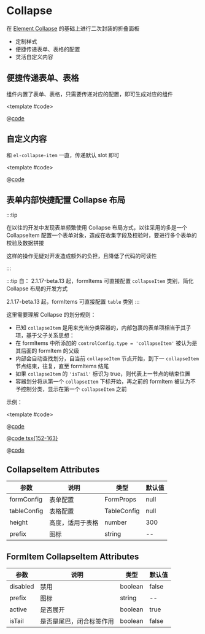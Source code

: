 # Collapse

在 [Element Collapse](https://element-plus.gitee.io/zh-CN/component/collapse.html) 的基础上进行二次封装的折叠面板

* 定制样式
* 便捷传递表单、表格的配置
* 灵活自定义内容

## 便捷传递表单、表格

组件内置了表单、表格，只需要传递对应的配置，即可生成对应的组件

<demo-block>

<Collapse-formAndTable />

<template #code>

@[code](@demoroot/Collapse/formAndTable.vue)

</template>

</demo-block>

## 自定义内容

和 `el-collapse-item` 一直，传递默认 slot 即可

<demo-block>

<Collapse-custom />

<template #code>

@[code](@demoroot/Collapse/custom.vue)

</template>

</demo-block>

## 表单内部快捷配置 Collapse 布局

:::tip

在以往的开发中发现表单频繁使用 Collapse 布局方式，以往采用的多是一个 CollapseItem 配置一个表单对象，造成在收集字段及校验时，要进行多个表单的校验及数据拼接

这样的操作无疑对开发造成额外的负担，且降低了代码的可读性

:::

:::tip 自：
2.1.17-beta.13 起，formItems 可直接配置 `collapseItem` 类别，简化 Collapse 布局的开发方式

2.1.17-beta.13 起，formItems 可直接配置 `table` 类别
:::

这里需要理解 Collapse 的划分规则：

* 已知 `collapseItem` 是用来充当分类容器的，内部包裹的表单项相当于其子项，基于父子关系思想：
* 在 formItems 中所添加的 `controlConfig.type = 'collapseItem'` 被认为是其后面的 formItem 的父级
* 内部会自动查找划分，自当前 `collapseItem` 节点开始，到下一 `collapseItem` 节点结束，往复，直至 formItems 结尾
* 如果 `collapseItem` 的 `'isTail'` 标识为 true，则代表上一节点的结束位置
* 容器划分将从第一个 `collapseItem` 下标开始，再之前的 formItem 被认为不予控制分类，显示在第一个 `collapseItem` 之前

示例：

<demo-block>

<Collapse-formFast />

<template #code>

<CodeGroup>
  <CodeGroupItem title="vue" active>

@[code](@demoroot/Collapse/formFast.vue)

  </CodeGroupItem>

  <CodeGroupItem title="./data/formConfig.tsx" >

@[code tsx{152-163}](@demoroot/Collapse/data/formConfig.tsx)

  </CodeGroupItem>

  <CodeGroupItem title="./data/columns.tsx" >

@[code](@demoroot/Collapse/data/columns.tsx)

  </CodeGroupItem>
</CodeGroup>

</template>

</demo-block>

## CollapseItem Attributes

参数|说明|类型|默认值
-----|-----|-----|-----
formConfig| 表单配置 | FormProps | null
tableConfig| 表格配置 | TableConfig | null
height| 高度，适用于表格 | number | 300
prefix | 图标 | string | --

## FormItem CollapseItem Attributes

参数|说明|类型|默认值
-----|-----|-----|-----
disabled | 禁用 | boolean | false
prefix | 图标 | string | --
active | 是否展开 | boolean | true
isTail | 是否是尾巴，闭合标签作用 | boolean | false
